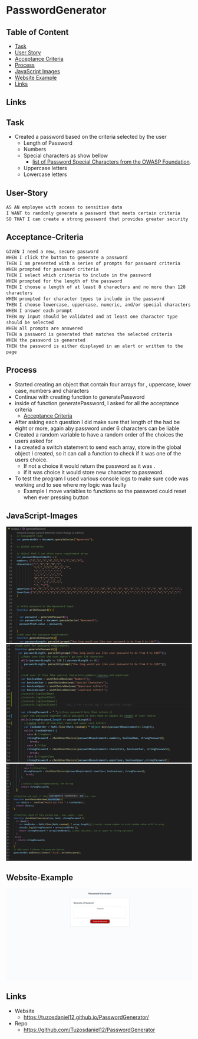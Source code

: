 # PasswordGenerator

## Table of Content
* [Task](#Task)
* [User Story](#User-Story)
* [Acceptance Criteria](#Acceptance-Criteria)
* [Process](#Process)
* [JavaScript Images](#JavaScript-Images)
* [Website Example](#Website-Example)
* [Links](#Links)

## Links


## Task
* Created a password based on the criteria selected by the user
    * Length of Password
    * Numbers
    * Special characters as show bellow
        * [list of Password Special Characters from the OWASP Foundation](https://www.owasp.org/index.php/Password_special_characters).
    * Uppercase letters
    * Lowercase letters

## User-Story
```
AS AN employee with access to sensitive data
I WANT to randomly generate a password that meets certain criteria
SO THAT I can create a strong password that provides greater security
```

## Acceptance-Criteria

```
GIVEN I need a new, secure password
WHEN I click the button to generate a password
THEN I am presented with a series of prompts for password criteria
WHEN prompted for password criteria
THEN I select which criteria to include in the password
WHEN prompted for the length of the password
THEN I choose a length of at least 8 characters and no more than 128 characters
WHEN prompted for character types to include in the password
THEN I choose lowercase, uppercase, numeric, and/or special characters
WHEN I answer each prompt
THEN my input should be validated and at least one character type should be selected
WHEN all prompts are answered
THEN a password is generated that matches the selected criteria
WHEN the password is generated
THEN the password is either displayed in an alert or written to the page
```
## Process
* Started creating an object that contain four arrays for , uppercase, lower case, numbers and characters
* Continue with creating function to generatePassword
* inside of function generatePassword, I asked for all the acceptance criteria
    * [Acceptance Criteria](#Acceptance-Criteria)
* After asking each question I did make sure that length of the   had be eight or more, again aby password under 6 characters can be liable 
* Created a random variable to have a random order of the choices the users asked for 
* I a created a switch statement to send each array, store in the global object I created, so it can call a function to check if it was one of the users choice.
    * If not a choice it would return the password as it was . 
    * if it was choice it would store new character to password.
* To test the program I used various console logs to make sure code was working and to see where my logic was faulty
    * Example I move variables to functions so the password could reset when ever pressing button 

## JavaScript-Images
![JS](https://github.com/Tuzosdaniel12/PasswordGenerator/blob/main/Assets/images/js-01.png)
![JS](https://github.com/Tuzosdaniel12/PasswordGenerator/blob/main/Assets/images/js-02.png)
![JS](https://github.com/Tuzosdaniel12/PasswordGenerator/blob/main/Assets/images/js-03.png)


## Website-Example
![SITE](https://github.com/Tuzosdaniel12/PasswordGenerator/blob/main/Assets/images/Password-Generator.png)

## Links
* Website
    * https://tuzosdaniel12.github.io/PasswordGenerator/
* Repo
    * https://github.com/Tuzosdaniel12/PasswordGenerator


